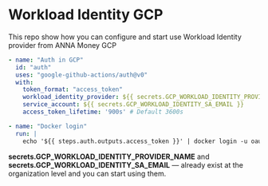 # Workload Identity GCP

This repo show how you can configure and start use Workload Identity provider from ANNA Money GCP

```yaml
- name: "Auth in GCP"
  id: "auth"
  uses: "google-github-actions/auth@v0"
  with:
    token_format: "access_token"
    workload_identity_provider: ${{ secrets.GCP_WORKLOAD_IDENTITY_PROVIDER_NAME }}
    service_account: ${{ secrets.GCP_WORKLOAD_IDENTITY_SA_EMAIL }}
    access_token_lifetime: '900s' # Default 3600s

- name: "Docker login"
  run: |
    echo '${{ steps.auth.outputs.access_token }}' | docker login -u oauth2accesstoken --password-stdin https://eu.gcr.io
```

**secrets.GCP_WORKLOAD_IDENTITY_PROVIDER_NAME** and **secrets.GCP_WORKLOAD_IDENTITY_SA_EMAIL** — already exist at the organization level and you can start using them.
